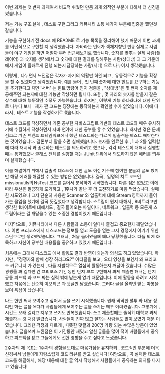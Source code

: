 이번 과제는 첫 번째 과제여서 비교적 쉬웠던 만큼 과제 외적인 부분에 대해서 더 신경을 썼습니다.

저는 기능 구조 설계 ,  테스트 구현 그리고 커뮤니티 소통 세가지 부분에 집중을 했던것 같습니다.

기능을 구현하기 전 docs 에 README 로 기능 목록을 정리해야 했기 때문에 이번 과제를 어떤식으로 구현할 지 생각했습니다.
자바라는 언어가 객체지향인 만큼 실제로 사람들이 야구 게임을 하면 어떨까 부터 접근해보기로 했습니다.
숫자를 맞추는 실제 사람(플레이어) 과 숫자를 생각해서 그 숫자에 대한 결과를 말해주는 사람(상대방) 과 
그 가운데에서 게임이 올바르게 진행 되는지 담당하는 사람(서버) 으로 나누어서 생각했습니다.

이렇게 , 나누면서 느낀점은 각자가 자기의 역활만 하면 되고 , 유동적으로 기능을 확장을 할 수 있겠다고 생각했습니다. 
예를 들어 , 첫 번째 숫자에 대한 힌트를 요구하는 기능을 추가한다고 하면 '서버' 는 힌트 명령어 인지 검증을 , 
"상대방"은 몇 번째 숫자를 제공해주면 되는지에 대한 기능만 작성하면 됩니다. 또한 , 몇 자리의 숫자를 받을지 같은 상수에 대해 능동적인 수정도 가능했습니다.
하지만 , 이렇게 기능 하나하나에 대한 단위로 나누다 보니 , 제가 짠 코드는 당장에는 동작하는지 확인할 수가 없었습니다. 이에 따라서 , 테스트 기능을 작성하기로 했습니다.

테스트 코드를 작성하면서 기존 공부한 자바스크립트 기반의 테스트 코드와 매우 유사하기에 수월하게 작성하면서 자바 언어에 대한 공부를 할 수 있었습니다.
하지만 겪은 문제점으로 기존 백엔드 프레임워크에서 했던 테스트와는 다르게 입출력을 테스트 해야한다는 것이였습니다.
결론부터 말을 하면 실패했습니다. 숫자를 완료한 후 , 1 과 2를 입력함에 따라 재시작 과 종료하는 테스트를 의도하려고 했으나 , 각각 테스트에 대해서 실행할 때는 통과했으나 클래스 전체를 실행할 때는 JUnit 단위에서 의도하지 않은 에러를 띄우며 실패했습니다.

이를 해결하기 위해서 입출력 테스트에 대한 글도 이전 기수에 참여한 분들의 글도 봤지만 해당 에러를 해결할 수 있는 방법은 없었습니다. 결국 , 일명의 치트 코드인 missionutils의 NsTest 코드를 뜯어서 분석하기 시작했습니다. 다른 점은 없었고 이에 따라 우선은 깔끔하게 포기하고 , 1주차가 끝난 후 더 도전하기로 마음 먹었습니다. 실패한 시도였으나 그저 단순히 사용한 Scanner 와 입출력에 대해 Stream 영역까지 들어가는 몰입을 했기에 결국 뜻깊었다고 생각합니다. 스트림이 뭔지 대해서 , 8비트라고만 생각한 1바이트에 대해서도 , 결국 들어오는 파일이나 , 네트워크 , 입출력 등 모든게 스트림이라는 걸 깨달을수 있는 소중한 경험이였기 때문입니다.

마지막으로 , 커뮤니티에서 다른 사람들과 소통이 얼마나 즐겁고 중요한지 깨달았습니다.
이번 프리코스에서 디스코드는 정보를 얻고 도움을 얻는 그저 경쟁에서 이기기 위한 수단으로만 생각했었습니다. 
그래서 , 처음 들어왔을때 꽤나 당황했습니다. 다들 되게 화목하고 자신이 공부한 내용들을 공유하고 있었기 때문입니다. 

처음에는 그래서 디스코드 에서 활동도 결과 반영이 되는가 의심도 하고 있었습니다.
하지만 , "경쟁자와 함께 성장 하라고요?" 아티클을 보고 , 오티 영상을 보면서 왜 프리코스 커뮤니티 가 있는지 , 다들 자발적으로 열심히 활동하는지 깨달아 갔습니다. 
수많은 경쟁률 과 길다면 긴 프리코스 기간 동안 단지 코드 구현해서 과제 제출만 해서는 단지 공통 피드백 과 코드 짜는 실력 밖에 남는게 없기 때문입니다. 
이에 활동을 하려고 시작했고 처음에는 단순히 이모티콘 과 댓글만 남겼습니다. 그러다 글을 올리면 받는 따봉을 보며 욕심이 났습니다.

나도 한번 써서 보여주고 싶어서 글을 쓰기 시작했습니다. 원래 딱딱한 말투 와 내용 정리만 하는 글을 쓰다가 사람들에게 보여주는 글을 쓰기는 매우 어려웠습니다.
그렇기에 , 시간도 오래 걸리고 지우고 쓰기도 반복했습니다. 쓰고 제출할때는 솔직히 대학교 과제 제출하는 것 처럼 떨렸습니다. 
사람들이 진짜 많고 잘하는 사람들도 많이 보였기 때문 이였습니다. 그러한 걱정과 다르게 , 따뜻한 댓글과 200명 가량 되는 수많은 방문이 있었습니다. 
글을쓰며 느낀점은 이 기간동안 재밌고 알찬 글들을 많이 적어 사람들에게 공유하고 피드백을 받고 그들에게도 선한 영향을 주고 싶다고 느꼈습니다.

2주차의 제 목표는 1주차의 경험을 토대로 마음가짐을 유지하되 , 코드적인 부분에 더욱 신경써서 남들에게 자랑스럽게 코드 리뷰를 받고 싶습니다!
여담으로 , 꼭 실패한 테스트 코드를 해결해서 , 해당 내용에 대한 글 역시 작성해서 사람들에게 공유하는 의지를 다지고 있습니다!